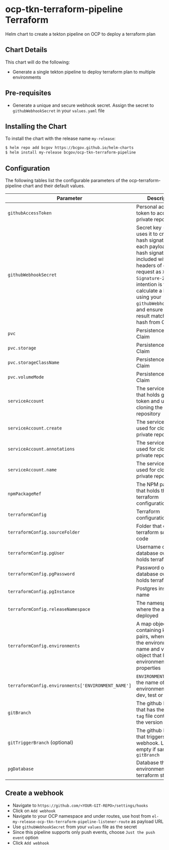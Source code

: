 # ocp-tkn-terraform-pipeline Terraform

Helm chart to create a tekton pipeline on OCP to deploy a terraform plan

## Chart Details

This chart will do the following:

* Generate a single tekton pipeline to deploy terraform plan to multiple environments

## Pre-requisites

- Generate a unique and secure webhook secret. Assign the secret to `githubWebhookSecret` in your `values.yaml` file  

## Installing the Chart

To install the chart with the release name `my-release`:

```bash
$ helm repo add bcgov https://bcgov.github.io/helm-charts
$ helm install my-release bcgov/ocp-tkn-terraform-pipeline
```

## Configuration

The following tables list the configurable parameters of the ocp-terraform-pipeline chart and their default values.


| Parameter                         | Description                          | Default                                   |
| --------------------------------- | ------------------------------------ | ----------------------------------------- |
| `githubAccessToken`           | Personal access token to access private repository | ""                       |
| `githubWebhookSecret`     | Secret key - GitHub uses it to create a hash signature with each payload. This hash signature is included with the headers of each request as `X-Hub-Signature-25`. The intention is to calculate a hash using your `githubWebhookSecret`, and ensure that the result matches the hash from GitHub | ""                               |
| `pvc`         | Persistence Volume Claim  |                                                              |
| `pvc.storage`         | Persistence Volume Claim  | `1Gi` |
| `pvc.storageClassName`         | Persistence Volume Claim  | netapp-file-standard |
| `pvc.volumeMode`         | Persistence Volume Claim  | Filesystem |
| `serviceAccount` | The service account that holds git access token and used for cloning the private repository |                                                 |
| `serviceAccount.create` | The service account used for cloning the private repository  |true|
| `serviceAccount.annotations` | The service account used for cloning the private repository  |{}|
| `serviceAccount.name` | The service account used for cloning the private repository  |""|
| `npmPackageRef`         | The NPM package that holds the terraform configuration | bcgov-dss/api-serv-infra |
| `terraformConfig`         | Terraform configuration |      |
| `terraformConfig.sourceFolder` | Folder that contains terraform source code |  |
| `terraformConfig.pgUser` | Username of the database owner that holds terraform state |      |
| `terraformConfig.pgPassword` | Password of the database owner that holds terraform state |      |
| `terraformConfig.pgInstance` | Postgres instance name |                          |
| `terraformConfig.releaseNamespace         ` | The namespace where the apps to be deployed |      |
| `terraformConfig.environments` | A map object containing key value pairs, where key is the environment name and value is an object that holds environment specific properties | [dev: [gitBranch: "deploy/dev", gitTriggerBranch: "dev", pgDatabase: "terraform_dev"]] |
| `terraformConfig.environments['ENVIRONMENT_NAME']` | `ENVIRONMENT_NAME` is the name of the environment (ex.: dev, test or prod) | dev |
| `gitBranch` | The github branch that has the `package-tag` file containing the version to deploy | deploy/dev |
| `gitTriggerBranch` (optional) | The github branch that triggers webhook. Leave it empty if same as `gitBranch` | dev |
| `pgDatabase` | Database that hold environment specific terraform state | terraform_dev |

## Create a webhook

- Navigate to `https://github.com/<YOUR-GIT-REPO>/settings/hooks`
- Click on `Add webhook`
- Navigate to your OCP namespace and under routes, use host from `el-my-release-ocp-tkn-terraform-pipeline-listener-route` as payload URL
- Use `githubWebhookSecret` from your `values` file as the secret 
- Since this pipeline supports only push events, choose `Just the push event` option
- Click `Add webhook`
